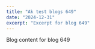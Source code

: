 ```yaml
---
title: "Ak test blogs 649"
date: "2024-12-31"
excerpt: "Excerpt for blog 649"
---
```


Blog content for blog 649